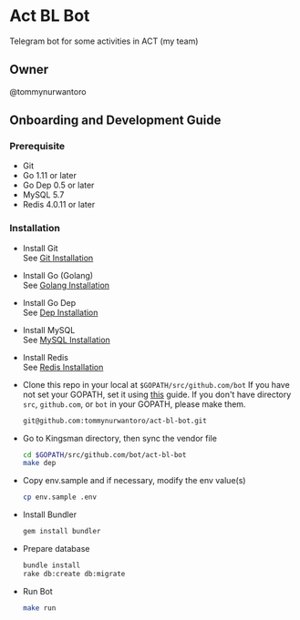 # Act BL Bot

Telegram bot for some activities in ACT (my team)

## Owner

@tommynurwantoro

## Onboarding and Development Guide

### Prerequisite
- Git
- Go 1.11 or later
- Go Dep 0.5 or later
- MySQL 5.7
- Redis 4.0.11 or later

### Installation

- Install Git  
  See [Git Installation](https://git-scm.com/book/en/v2/Getting-Started-Installing-Git)

- Install Go (Golang)  
  See [Golang Installation](https://golang.org/doc/install)

- Install Go Dep  
  See [Dep Installation](https://golang.github.io/dep/docs/installation.html)

- Install MySQL  
  See [MySQL Installation](https://www.mysql.com/downloads/)
  
- Install Redis  
  See [Redis Installation](https://redis.io/topics/quickstart)

- Clone this repo in your local at `$GOPATH/src/github.com/bot`
  If you have not set your GOPATH, set it using [this](https://golang.org/doc/code.html#GOPATH) guide.
  If you don't have directory `src`, `github.com`, or `bot` in your GOPATH, please make them.

  ```sh
  git@github.com:tommynurwantoro/act-bl-bot.git
  ```

- Go to Kingsman directory, then sync the vendor file

  ```sh
  cd $GOPATH/src/github.com/bot/act-bl-bot
  make dep
  ```

- Copy env.sample and if necessary, modify the env value(s)

  ```sh
  cp env.sample .env
  ```

- Install Bundler
  
  ```sh
  gem install bundler
  ```

- Prepare database

  ```sh
  bundle install
  rake db:create db:migrate
  ```

- Run Bot

  ```sh
  make run
  ```
